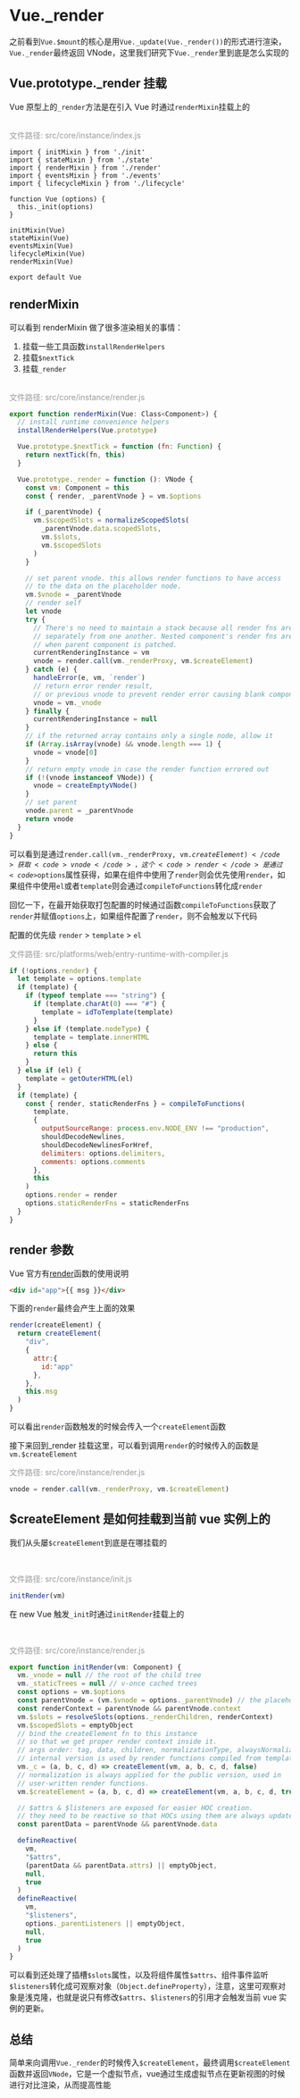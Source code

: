 # Vue.\_render

之前看到<code>Vue.$mount</code>的核心是用<code>Vue.\_update(Vue.\_render())</code>的形式进行渲染，<code>Vue.\_render</code>最终返回 VNode，这里我们研究下<code>Vue.\_render</code>里到底是怎么实现的

## Vue.prototype.\_render 挂载

Vue 原型上的<code>\_render</code>方法是在引入 Vue 时通过<code>renderMixin</code>挂载上的

<br />
<font color="#999">文件路径: src/core/instance/index.js</font>

```js{15}
import { initMixin } from './init'
import { stateMixin } from './state'
import { renderMixin } from './render'
import { eventsMixin } from './events'
import { lifecycleMixin } from './lifecycle'

function Vue (options) {
  this._init(options)
}

initMixin(Vue)
stateMixin(Vue)
eventsMixin(Vue)
lifecycleMixin(Vue)
renderMixin(Vue)

export default Vue
```

## renderMixin

可以看到 renderMixin 做了很多渲染相关的事情：

1. 挂载一些工具函数<code>installRenderHelpers</code>
2. 挂载<code>$nextTick</code>
3. 挂载<code>\_render</code>

<br />
<font color="#999">文件路径: src/core/instance/render.js</font>

```js
export function renderMixin(Vue: Class<Component>) {
  // install runtime convenience helpers
  installRenderHelpers(Vue.prototype)

  Vue.prototype.$nextTick = function (fn: Function) {
    return nextTick(fn, this)
  }

  Vue.prototype._render = function (): VNode {
    const vm: Component = this
    const { render, _parentVnode } = vm.$options

    if (_parentVnode) {
      vm.$scopedSlots = normalizeScopedSlots(
        _parentVnode.data.scopedSlots,
        vm.$slots,
        vm.$scopedSlots
      )
    }

    // set parent vnode. this allows render functions to have access
    // to the data on the placeholder node.
    vm.$vnode = _parentVnode
    // render self
    let vnode
    try {
      // There's no need to maintain a stack because all render fns are called
      // separately from one another. Nested component's render fns are called
      // when parent component is patched.
      currentRenderingInstance = vm
      vnode = render.call(vm._renderProxy, vm.$createElement)
    } catch (e) {
      handleError(e, vm, `render`)
      // return error render result,
      // or previous vnode to prevent render error causing blank component
      vnode = vm._vnode
    } finally {
      currentRenderingInstance = null
    }
    // if the returned array contains only a single node, allow it
    if (Array.isArray(vnode) && vnode.length === 1) {
      vnode = vnode[0]
    }
    // return empty vnode in case the render function errored out
    if (!(vnode instanceof VNode)) {
      vnode = createEmptyVNode()
    }
    // set parent
    vnode.parent = _parentVnode
    return vnode
  }
}
```

可以看到是通过<code>render.call(vm.\_renderProxy, vm.$createElement)</code>获取<code>vnode</code>，这个<code>render</code>是通过<code>$options</code>属性获得，如果在组件中使用了<code>render</code>则会优先使用<code>render</code>，如果组件中使用<code>el</code>或者<code>template</code>则会通过<code>compileToFunctions</code>转化成<code>render</code>
<br />

回忆一下，在最开始获取打包配置的时候通过函数<code>compileToFunctions</code>获取了<code>render</code>并赋值<code>options</code>上，如果组件配置了<code>render</code>，则不会触发以下代码
<br />

配置的优先级 <code>render</code> > <code>template</code> > <code>el</code>
<br />

<font color="#999">文件路径: src/platforms/web/entry-runtime-with-compiler.js</font>

```js
if (!options.render) {
  let template = options.template
  if (template) {
    if (typeof template === "string") {
      if (template.charAt(0) === "#") {
        template = idToTemplate(template)
      }
    } else if (template.nodeType) {
      template = template.innerHTML
    } else {
      return this
    }
  } else if (el) {
    template = getOuterHTML(el)
  }
  if (template) {
    const { render, staticRenderFns } = compileToFunctions(
      template,
      {
        outputSourceRange: process.env.NODE_ENV !== "production",
        shouldDecodeNewlines,
        shouldDecodeNewlinesForHref,
        delimiters: options.delimiters,
        comments: options.comments
      },
      this
    )
    options.render = render
    options.staticRenderFns = staticRenderFns
  }
}
```

## render 参数

Vue 官方有<a href="https://cn.vuejs.org/v2/guide/render-function.html?" target="view_window">render</a>函数的使用说明

```HTML
<div id="app">{{ msg }}</div>
```

下面的<code>render</code>最终会产生上面的效果

```js
render(createElement) {
  return createElement(
    "div",
    {
      attr:{
        id:"app"
      },
    },
    this.msg
  )
}
```

可以看出<code>render</code>函数触发的时候会传入一个<code>createElement</code>函数
<br/>

接下来回到\_render 挂载这里，可以看到调用<code>render</code>的时候传入的函数是<code>vm.$createElement</code>
<br />

<font color="#999">文件路径: src/core/instance/render.js</font>

```js
vnode = render.call(vm._renderProxy, vm.$createElement)
```

## $createElement 是如何挂载到当前 vue 实例上的

我们从头屡<code>$createElement</code>到底是在哪挂载的

<br />

<font color="#999">文件路径: src/core/instance/init.js</font>

```js
initRender(vm)
```

在 new Vue 触发<code>\_init</code>时通过<code>initRender</code>挂载上的

<br />

<font color="#999">文件路径: src/core/instance/render.js</font>

```js
export function initRender(vm: Component) {
  vm._vnode = null // the root of the child tree
  vm._staticTrees = null // v-once cached trees
  const options = vm.$options
  const parentVnode = (vm.$vnode = options._parentVnode) // the placeholder node in parent tree
  const renderContext = parentVnode && parentVnode.context
  vm.$slots = resolveSlots(options._renderChildren, renderContext)
  vm.$scopedSlots = emptyObject
  // bind the createElement fn to this instance
  // so that we get proper render context inside it.
  // args order: tag, data, children, normalizationType, alwaysNormalize
  // internal version is used by render functions compiled from templates
  vm._c = (a, b, c, d) => createElement(vm, a, b, c, d, false)
  // normalization is always applied for the public version, used in
  // user-written render functions.
  vm.$createElement = (a, b, c, d) => createElement(vm, a, b, c, d, true)

  // $attrs & $listeners are exposed for easier HOC creation.
  // they need to be reactive so that HOCs using them are always updated
  const parentData = parentVnode && parentVnode.data

  defineReactive(
    vm,
    "$attrs",
    (parentData && parentData.attrs) || emptyObject,
    null,
    true
  )
  defineReactive(
    vm,
    "$listeners",
    options._parentListeners || emptyObject,
    null,
    true
  )
}
```

可以看到还处理了插槽<code>\$slots</code>属性，以及将组件属性<code>\$attrs</code>、组件事件监听<code>\$listeners</code>转化成可观察对象（<code>Object.defineProperty</code>），注意，这里可观察对象是浅克隆，也就是说只有修改<code>\$attrs</code>、<code>\$listeners</code>的引用才会触发当前 vue 实例的更新。

## 总结

简单来向调用<code>Vue.\_render</code>的时候传入<code>\$createElement</code>，最终调用<code>\$createElement</code>函数并返回<code>VNode</code>，它是一个虚拟节点，vue通过生成虚拟节点在更新视图的时候进行对比渲染，从而提高性能
